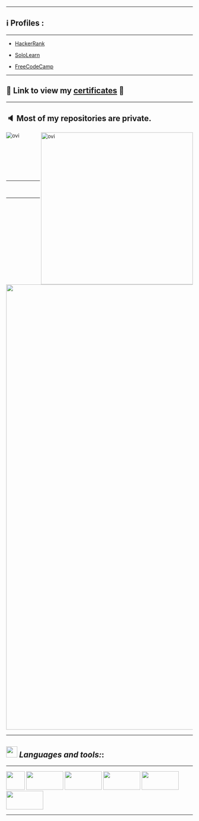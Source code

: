 
---

## :information_source: Profiles :

---

* [HackerRank](https://www.hackerrank.com/Alaamimi)

* [SoloLearn](https://www.sololearn.com/profile/21098635)

* [FreeCodeCamp](https://www.freecodecamp.org/alaamimi)

---

## :1st_place_medal: Link to view my [certificates](https://github.com/alaamimi/Certificates) :1st_place_medal:

---

## :speaker: Most of my repositories are private.

<p><img align="left" src="https://github-readme-stats.vercel.app/api/top-langs?username=alaamimi&show_icons=true&locale=en&layout=compact&theme=chartreuse-dark" alt="ovi" /></p>
<p>&nbsp;<img align="right" src="https://github-readme-stats.vercel.app/api?username=alaamimi&show_icons=true&locale=en&theme=chartreuse-dark" alt="ovi" width="410" /></p>
<br><br><br><br><br>
<hr>
</p>
<br/>

---

</p>
<p align="center">  
<img src="https://steamuserimages-a.akamaihd.net/ugc/2419998257285703812/AA29C335462FF165313CD8F167496E0C869028FA/" width="1200">
</p>

---

## <img src="https://media.giphy.com/media/iY8CRBdQXODJSCERIr/giphy.gif" width="30px">&nbsp;***Languages and tools:***:

---

</p>
</p aligne = "left">
<code><img height="50" src="https://www.vectorlogo.zone/logos/gnu_bash/gnu_bash-ar21.svg"></code> 
<code><img height="50" src="https://www.vectorlogo.zone/logos/java/java-ar21.svg" width="100"></code>   
<code><img height="50" src="https://www.vectorlogo.zone/logos/python/python-ar21.svg" width="100"></code>
<code><img height="50" src="https://www.vectorlogo.zone/logos/git-scm/git-scm-ar21.svg" width="100"></code>
<code><img height="50" src="https://www.vectorlogo.zone/logos/javascript/javascript-horizontal.svg" width="100"></code>
<code><img height="50" src="https://www.vectorlogo.zone/logos/microsoft_vb/microsoft_vb-ar21.svg" width="100"></code>
</p>

---
